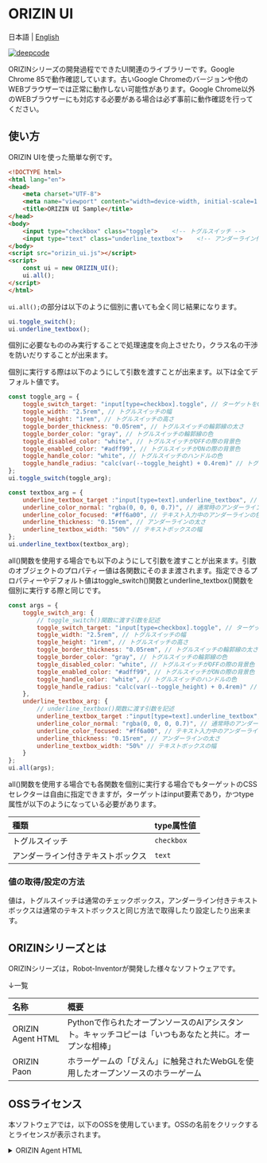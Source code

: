 # ORIZIN UI

日本語 | [English](README_en.md)

[![deepcode](https://www.deepcode.ai/api/gh/badge?key=eyJhbGciOiJIUzI1NiIsInR5cCI6IkpXVCJ9.eyJwbGF0Zm9ybTEiOiJnaCIsIm93bmVyMSI6IlJvYm90LUludmVudG9yIiwicmVwbzEiOiJPUklaSU4tVUkiLCJpbmNsdWRlTGludCI6ZmFsc2UsImF1dGhvcklkIjoxOTUwNCwiaWF0IjoxNjAxNDgwMDM3fQ.6SSplvJLANbclZT-dLtCYyz-tYTmFlI5SFwiWuC1Ykc)](https://www.deepcode.ai/app/gh/Robot-Inventor/ORIZIN-UI/_/dashboard?utm_content=gh%2FRobot-Inventor%2FORIZIN-UI)

ORIZINシリーズの開発過程でできたUI関連のライブラリーです。Google Chrome 85で動作確認しています。古いGoogle Chromeのバージョンや他のWEBブラウザーでは正常に動作しない可能性があります。Google Chrome以外のWEBブラウザーにも対応する必要がある場合は必ず事前に動作確認を行ってください。

## 使い方

ORIZIN UIを使った簡単な例です。

```html
<!DOCTYPE html>
<html lang="en">
<head>
    <meta charset="UTF-8">
    <meta name="viewport" content="width=device-width, initial-scale=1.0">
    <title>ORIZIN UI Sample</title>
</head>
<body>
    <input type="checkbox" class="toggle">    <!-- トグルスイッチ -->
    <input type="text" class="underline_textbox">    <!-- アンダーライン付きテキストボックス -->
</body>
<script src="orizin_ui.js"></script>
<script>
    const ui = new ORIZIN_UI();
    ui.all();
</script>
</html>
```

``ui.all();``の部分は以下のように個別に書いても全く同じ結果になります。

```javascript
ui.toggle_switch();
ui.underline_textbox();
```

個別に必要なもののみ実行することで処理速度を向上させたり，クラス名の干渉を防いだりすることが出来ます。

個別に実行する際は以下のようにして引数を渡すことが出来ます。以下は全てデフォルト値です。

```javascript
const toggle_arg = {
    toggle_switch_target: "input[type=checkbox].toggle", // ターゲットをCSSセレクターで指定
    toggle_width: "2.5rem", // トグルスイッチの幅
    toggle_height: "1rem", // トグルスイッチの高さ
    toggle_border_thickness: "0.05rem", // トグルスイッチの輪郭線の太さ
    toggle_border_color: "gray", // トグルスイッチの輪郭線の色
    toggle_disabled_color: "white", // トグルスイッチがOFFの際の背景色
    toggle_enabled_color: "#adff99", // トグルスイッチがONの際の背景色
    toggle_handle_color: "white", // トグルスイッチのハンドルの色
    toggle_handle_radius: "calc(var(--toggle_height) + 0.4rem)" // トグルスイッチのハンドルの直径
};
ui.toggle_switch(toggle_arg);

const textbox_arg = {
    underline_textbox_target :"input[type=text].underline_textbox", // ターゲットをCSSセレクターで指定
    underline_color_normal: "rgba(0, 0, 0, 0.7)", // 通常時のアンダーラインの色
    underline_color_focused: "#ff6a00", // テキスト入力中のアンダーラインの色
    underline_thickness: "0.15rem", // アンダーラインの太さ
    underline_textbox_width: "50%" // テキストボックスの幅
};
ui.underline_textbox(textbox_arg);
```

all()関数を使用する場合でも以下のようにして引数を渡すことが出来ます。引数のオブジェクトのプロパティー値は各関数にそのまま渡されます。指定できるプロパティーやデフォルト値はtoggle_switch()関数とunderline_textbox()関数を個別に実行する際と同じです。

```javascript
const args = {
    toggle_switch_arg: {
        // toggle_switch()関数に渡す引数を記述
        toggle_switch_target: "input[type=checkbox].toggle", // ターゲットをCSSセレクターで指定
        toggle_width: "2.5rem", // トグルスイッチの幅
        toggle_height: "1rem", // トグルスイッチの高さ
        toggle_border_thickness: "0.05rem", // トグルスイッチの輪郭線の太さ
        toggle_border_color: "gray", // トグルスイッチの輪郭線の色
        toggle_disabled_color: "white", // トグルスイッチがOFFの際の背景色
        toggle_enabled_color: "#adff99", // トグルスイッチがONの際の背景色
        toggle_handle_color: "white", // トグルスイッチのハンドルの色
        toggle_handle_radius: "calc(var(--toggle_height) + 0.4rem)" // トグルスイッチのハンドルの直径
    },
    underline_textbox_arg: {
        // underline_textbox()関数に渡す引数を記述
        underline_textbox_target :"input[type=text].underline_textbox", // ターゲットをCSSセレクターで指定
        underline_color_normal: "rgba(0, 0, 0, 0.7)", // 通常時のアンダーラインの色
        underline_color_focused: "#ff6a00", // テキスト入力中のアンダーラインの色
        underline_thickness: "0.15rem", // アンダーラインの太さ
        underline_textbox_width: "50%" // テキストボックスの幅
    }
};
ui.all(args);
```

all()関数を使用する場合でも各関数を個別に実行する場合でもターゲットのCSSセレクターは自由に指定できますが，ターゲットはinput要素であり，かつtype属性が以下のようになっている必要があります。

|種類|type属性値|
|:--|:--|
|トグルスイッチ|``checkbox``|
|アンダーライン付きテキストボックス|``text``|

### 値の取得/設定の方法

値は，トグルスイッチは通常のチェックボックス，アンダーライン付きテキストボックスは通常のテキストボックスと同じ方法で取得したり設定したり出来ます。

## ORIZINシリーズとは

ORIZINシリーズは，Robot-Inventorが開発した様々なソフトウェアです。

↓一覧

|名称|概要|
|:--|:--|
|ORIZIN Agent HTML|Pythonで作られたオープンソースのAIアシスタント。キャッチコピーは「いつもあなたと共に。オープンな相棒」|
|ORIZIN Paon|ホラーゲームの「ぴえん」に触発されたWebGLを使用したオープンソースのホラーゲーム|

## OSSライセンス

本ソフトウェアでは，以下のOSSを使用しています。OSSの名前をクリックするとライセンスが表示されます。

<details>
    <summary>ORIZIN Agent HTML</summary>
MIT License

Copyright (c) 2019 - 2020 Robot-Inventor

Permission is hereby granted, free of charge, to any person obtaining a copy
of this software and associated documentation files (the "Software"), to deal
in the Software without restriction, including without limitation the rights
to use, copy, modify, merge, publish, distribute, sublicense, and/or sell
copies of the Software, and to permit persons to whom the Software is
furnished to do so, subject to the following conditions:

The above copyright notice and this permission notice shall be included in all
copies or substantial portions of the Software.

THE SOFTWARE IS PROVIDED "AS IS", WITHOUT WARRANTY OF ANY KIND, EXPRESS OR
IMPLIED, INCLUDING BUT NOT LIMITED TO THE WARRANTIES OF MERCHANTABILITY,
FITNESS FOR A PARTICULAR PURPOSE AND NONINFRINGEMENT. IN NO EVENT SHALL THE
AUTHORS OR COPYRIGHT HOLDERS BE LIABLE FOR ANY CLAIM, DAMAGES OR OTHER
LIABILITY, WHETHER IN AN ACTION OF CONTRACT, TORT OR OTHERWISE, ARISING FROM,
OUT OF OR IN CONNECTION WITH THE SOFTWARE OR THE USE OR OTHER DEALINGS IN THE
SOFTWARE.
</details>
